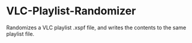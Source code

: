 # VLC-Playlist-Randomizer
Randomizes a VLC playlist .xspf file, and writes the contents to the same playlist file. 
